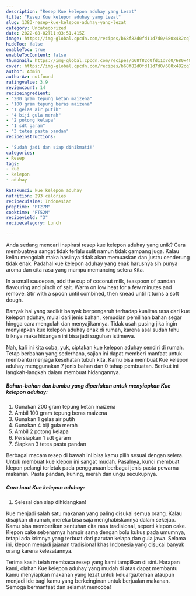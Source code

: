```yaml
---
description: "Resep Kue kelepon aduhay yang Lezat"
title: "Resep Kue kelepon aduhay yang Lezat"
slug: 1383-resep-kue-kelepon-aduhay-yang-lezat
category: Uncategorized
date: 2022-08-02T11:03:51.415Z
image: https://img-global.cpcdn.com/recipes/b68f82d0fd11d7d0/680x482cq70/kue-kelepon-aduhay-foto-resep-utama.jpg
hideToc: false
enableToc: true
enableTocContent: false
thumbnail: https://img-global.cpcdn.com/recipes/b68f82d0fd11d7d0/680x482cq70/kue-kelepon-aduhay-foto-resep-utama.jpg
cover: https://img-global.cpcdn.com/recipes/b68f82d0fd11d7d0/680x482cq70/kue-kelepon-aduhay-foto-resep-utama.jpg
author: Admin
authorAv: notfound
ratingvalue: 3.9
reviewcount: 14
recipeingredient:
- "200 gram tepung ketan maizena"
- "100 gram tepung beras maizena"
- "1 gelas air putih"
- "4 biji gula merah"
- "2 potong kelapa"
- "1 sdt garam"
- "3 tetes pasta pandan"
recipeinstructions:

- "Sudah jadi dan siap dinikmati!"
categories:
- Resep
tags:
- kue
- kelepon
- aduhay

katakunci: kue kelepon aduhay 
nutrition: 293 calories
recipecuisine: Indonesian
preptime: "PT27M"
cooktime: "PT52M"
recipeyield: "3"
recipecategory: Lunch

---
```





Anda sedang mencari inspirasi resep kue kelepon aduhay yang unik? Cara membuatnya sangat tidak terlalu sulit namun tidak gampang juga. Kalau keliru mengolah maka hasilnya tidak akan memuaskan dan justru cenderung tidak enak. Padahal kue kelepon aduhay yang enak harusnya sih punya aroma dan cita rasa yang mampu memancing selera Kita.





In a small saucepan, add the cup of coconut milk, teaspoon of pandan flavouring and pinch of salt. Warm on low heat for a few minutes and remove. Stir with a spoon until combined, then knead until it turns a soft dough.

Banyak hal yang sedikit banyak berpengaruh terhadap kualitas rasa dari kue kelepon aduhay, mulai dari jenis bahan, kemudian pemilihan bahan segar hingga cara mengolah dan menyajikannya. Tidak usah pusing jika ingin menyiapkan kue kelepon aduhay enak di rumah, karena asal sudah tahu triknya maka hidangan ini bisa jadi suguhan istimewa.






Nah, kali ini kita coba, yuk, ciptakan kue kelepon aduhay sendiri di rumah. Tetap berbahan yang sederhana, sajian ini dapat memberi manfaat untuk membantu menjaga kesehatan tubuh kita. Kamu bisa membuat Kue kelepon aduhay menggunakan 7 jenis bahan dan 0 tahap pembuatan. Berikut ini langkah-langkah dalam membuat hidangannya.

<!--inarticleads1-->

##### Bahan-bahan dan bumbu yang diperlukan untuk menyiapkan Kue kelepon aduhay:

1. Gunakan 200 gram tepung ketan maizena
1. Ambil 100 gram tepung beras maizena
1. Gunakan 1 gelas air putih
1. Gunakan 4 biji gula merah
1. Ambil 2 potong kelapa
1. Persiapkan 1 sdt garam
1. Siapkan 3 tetes pasta pandan


Berbagai macam resep di bawah ini bisa kamu pilih sesuai dengan selera. Untuk membuat kue klepon ini sangat mudah. Pasalnya, kunci membuat klepon pelangi terletak pada penggunaan berbagai jenis pasta pewarna makanan. Pasta pandan, kuning, merah dan ungu secukupnya. 

<!--inarticleads2-->

##### Cara buat Kue kelepon aduhay:


1. Selesai dan siap dihidangkan!

Kue menjadi salah satu makanan yang paling disukai semua orang. Kalau disajikan di rumah, mereka bisa saja menghabiskannya dalam sekejap. Kamu bisa memberikan sentuhan cita rasa tradisional, seperti klepon cake. Klepon cake sebenarnya hampir sama dengan bolu kukus pada umumnya, tetapi ada krimnya yang terbuat dari parutan kelapa dan gula jawa. Selama ini, klepon menjadi jajanan tradisional khas Indonesia yang disukai banyak orang karena kelezatannya. 

Terima kasih telah membaca resep yang kami tampilkan di sini. Harapan kami, olahan Kue kelepon aduhay yang mudah di atas dapat membantu kamu menyiapkan makanan yang lezat untuk keluarga/teman ataupun menjadi ide bagi kamu yang berkeinginan untuk berjualan makanan. Semoga bermanfaat dan selamat mencoba!

